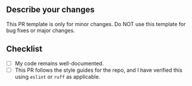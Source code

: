 ## Describe your changes

This PR template is only for minor changes. Do NOT use this template for bug fixes or major changes.

## Checklist

- [ ] My code remains well-documented.
- [ ] This PR follows the style guides for the repo, and I have verified this using `eslint` or `ruff` as applicable.
